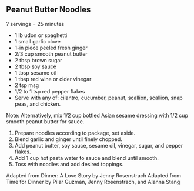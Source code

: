 ## Peanut Butter Noodles

? servings = 25 minutes

* 1 lb udon or spaghetti
* 1 small garlic clove
* 1-in piece peeled fresh ginger
* 2/3 cup smooth peanut butter
* 2 tbsp brown sugar
* 2 tbsp soy sauce
* 1 tbsp sesame oil
* 1 tbsp red wine or cider vinegar
* 2 tsp msg
* 1/2 to 1 tsp red pepper flakes
* Serve with any of: cilantro, cucumber, peanut, scallion, scallion, snap peas, and chicken.

Note: Alternatively, mix 1/2 cup bottled Asian sesame dressing with 1/2 cup smooth peanut butter for sauce.

1. Prepare noodles according to package, set aside.
2. Blend garlic and ginger until finely chopped.
3. Add peanut butter, soy sauce, sesame oil, vinegar, sugar, and pepper flakes.
4. Add 1 cup hot pasta water to sauce and blend until smooth.
4. Toss with noodles and add desired toppings.

Adapted from Dinner: A Love Story by Jenny Rosenstrach
Adapted from Time for Dinner by Pilar Guzmán, Jenny Rosenstrach, and Alanna Stang
